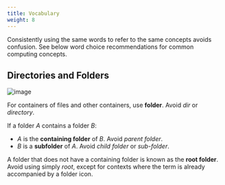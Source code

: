 ```yaml
---
title: Vocabulary
weight: 8
---
```


Consistently using the same words to refer to the same concepts avoids
confusion. See below word choice recommendations for common computing
concepts.

Directories and Folders
-----------------------

![image](/hig/folder.svg)

For containers of files and other containers, use **folder**. Avoid
*dir* or *directory*.

If a folder *A* contains a folder *B*:

-   *A* is the **containing folder** of *B*. Avoid *parent folder*.
-   *B* is a **subfolder** of *A*. Avoid *child folder* or *sub-folder*.

A folder that does not have a containing folder is known as the **root
folder**. Avoid using simply *root*, except for contexts where the term
is already accompanied by a folder icon.
